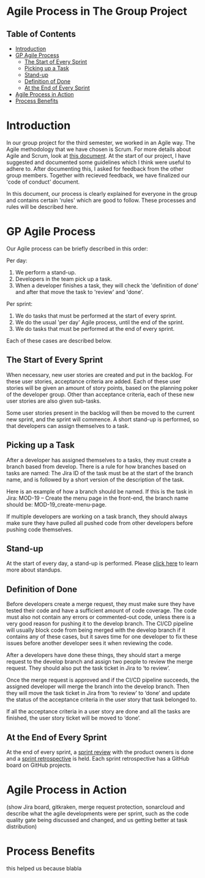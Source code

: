 <h1>Agile Process in The Group Project</h1>

<h2>Table of Contents</h2>

- [Introduction](#introduction)
- [GP Agile Process](#gp-agile-process)
  - [The Start of Every Sprint](#the-start-of-every-sprint)
  - [Picking up a Task](#picking-up-a-task)
  - [Stand-up](#stand-up)
  - [Definition of Done](#definition-of-done)
  - [At the End of Every Sprint](#at-the-end-of-every-sprint)
- [Agile Process in Action](#agile-process-in-action)
- [Process Benefits](#process-benefits)


# Introduction

In our group project for the third semester, we worked in an Agile way. The Agile methodology that we have chosen is Scrum. For more details about Agile and Scrum, look at [this document](https://github.com/ChessTournamentManager/Documentation/blob/main/Proof/Agile%20Methodology/A%20Deeper%20Dive%20Into%20Agile.md). At the start of our project, I have suggested and documented some guidelines which I think were useful to adhere to. After documenting this, I asked for feedback from the other group members. Together with recieved feedback, we have finalized our 'code of conduct' document.

In this document, our process is clearly explained for everyone in the group and contains certain 'rules' which are good to follow. These processes and rules will be described here.

# GP Agile Process

Our Agile process can be briefly described in this order:

Per day:

1. We perform a stand-up.
2. Developers in the team pick up a task.
3. When a developer finishes a task, they will check the 'definition of done' and after that move the task to 'review' and 'done'.

Per sprint:

1. We do tasks that must be performed at the start of every sprint.
2. We do the usual 'per day' Agile process, until the end of the sprint.
3. We do tasks that must be performed at the end of every sprint.

Each of these cases are described below.

## The Start of Every Sprint

When necessary, new user stories are created and put in the backlog. For these user stories, acceptance criteria are added. Each of these user stories will be given an amount of story points, based on the planning poker of the developer group. Other than acceptance criteria, each of these new user stories are also given sub-tasks.

Some user stories present in the backlog will then be moved to the current new sprint, and the sprint will commence. A short stand-up is performed, so that developers can assign themselves to a task.

## Picking up a Task

After a developer has assigned themselves to a tasks, they must create a branch based from develop. There is a rule for how branches based on tasks are named: The Jira ID of the task must be at the start of the branch name, and is followed by a short version of the description of the task.

Here is an example of how a branch should be named. If this is the task in Jira: MOD-19 – Create the menu page in the front-end, the branch name should be: MOD-19_create-menu-page.

If multiple developers are working on a task branch, they should always make sure they have pulled all pushed code from other developers before pushing code themselves.

## Stand-up

At the start of every day, a stand-up is performed. Please [click here](/Proof/Agile%20Methodology/A%20Deeper%20Dive%20Into%20Agile.md#stand-up-meetings) to learn more about standups.

## Definition of Done

Before developers create a merge request, they must make sure they have tested their code and have a sufficient amount of code coverage. The code must also not contain any errors or commented-out code, unless there is a very good reason for pushing it to the develop branch. The CI/CD pipeline will usually block code from being merged with the develop branch if it contains any of these cases, but it saves time for one developer to fix these issues before another developer sees it when reviewing the code.

After a developers have done these things, they should start a merge request to the develop branch and assign two people to review the merge request. They should also put the task ticket in Jira to ‘to review’.

Once the merge request is approved and if the CI/CD pipeline succeeds, the assigned developer will merge the branch into the develop branch. Then they will move the task ticket in Jira from ‘to review’ to ‘done’ and update the status of the acceptance criteria in the user story that task belonged to.

If all the acceptance criteria in a user story are done and all the tasks are finished, the user story ticket will be moved to ‘done’.

## At the End of Every Sprint

At the end of every sprint, a [sprint review](/Proof/Agile%20Methodology/A%20Deeper%20Dive%20Into%20Agile.md#review-meeting) with the product owners is done and a [sprint retrospective](/Proof/Agile%20Methodology/A%20Deeper%20Dive%20Into%20Agile.md#retrospective) is held. Each sprint retrospective has a GitHub board on GitHub projects.

# Agile Process in Action

(show Jira board, gitkraken, merge request protection, sonarcloud and describe what the agile developments were per sprint, such as the code quality gate being discussed and changed, and us getting better at task distribution)

# Process Benefits

this helped us because blabla